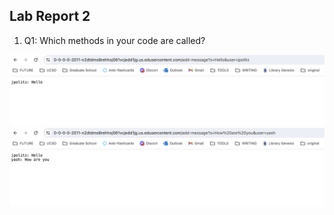 ## Lab Report 2
1. Q1: Which methods in your code are called?

![Image](Lab2-1.png)
![Image](Lab2-2.png)

